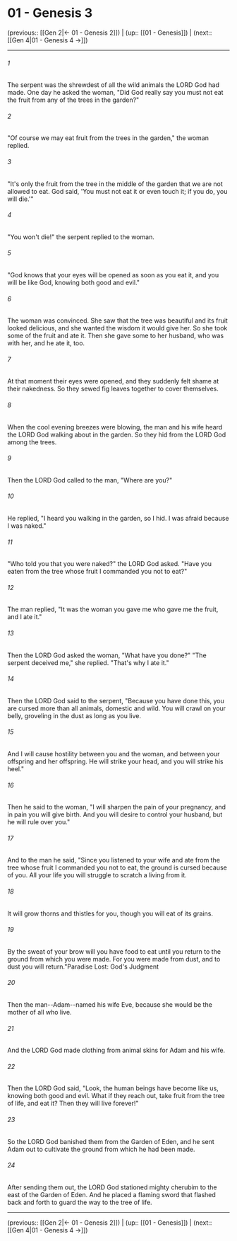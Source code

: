 # 01 - Genesis 3

(previous:: [[Gen 2|← 01 - Genesis 2]]) | (up:: [[01 - Genesis]]) | (next:: [[Gen 4|01 - Genesis 4 →]])

***


###### 1 
The serpent was the shrewdest of all the wild animals the LORD God had made. One day he asked the woman, "Did God really say you must not eat the fruit from any of the trees in the garden?" 

###### 2 
"Of course we may eat fruit from the trees in the garden," the woman replied. 

###### 3 
"It's only the fruit from the tree in the middle of the garden that we are not allowed to eat. God said, 'You must not eat it or even touch it; if you do, you will die.'" 

###### 4 
"You won't die!" the serpent replied to the woman. 

###### 5 
"God knows that your eyes will be opened as soon as you eat it, and you will be like God, knowing both good and evil." 

###### 6 
The woman was convinced. She saw that the tree was beautiful and its fruit looked delicious, and she wanted the wisdom it would give her. So she took some of the fruit and ate it. Then she gave some to her husband, who was with her, and he ate it, too. 

###### 7 
At that moment their eyes were opened, and they suddenly felt shame at their nakedness. So they sewed fig leaves together to cover themselves. 

###### 8 
When the cool evening breezes were blowing, the man and his wife heard the LORD God walking about in the garden. So they hid from the LORD God among the trees. 

###### 9 
Then the LORD God called to the man, "Where are you?" 

###### 10 
He replied, "I heard you walking in the garden, so I hid. I was afraid because I was naked." 

###### 11 
"Who told you that you were naked?" the LORD God asked. "Have you eaten from the tree whose fruit I commanded you not to eat?" 

###### 12 
The man replied, "It was the woman you gave me who gave me the fruit, and I ate it." 

###### 13 
Then the LORD God asked the woman, "What have you done?" "The serpent deceived me," she replied. "That's why I ate it." 

###### 14 
Then the LORD God said to the serpent, "Because you have done this, you are cursed more than all animals, domestic and wild. You will crawl on your belly, groveling in the dust as long as you live. 

###### 15 
And I will cause hostility between you and the woman, and between your offspring and her offspring. He will strike your head, and you will strike his heel." 

###### 16 
Then he said to the woman, "I will sharpen the pain of your pregnancy, and in pain you will give birth. And you will desire to control your husband, but he will rule over you." 

###### 17 
And to the man he said, "Since you listened to your wife and ate from the tree whose fruit I commanded you not to eat, the ground is cursed because of you. All your life you will struggle to scratch a living from it. 

###### 18 
It will grow thorns and thistles for you, though you will eat of its grains. 

###### 19 
By the sweat of your brow will you have food to eat until you return to the ground from which you were made. For you were made from dust, and to dust you will return."Paradise Lost: God's Judgment 

###### 20 
Then the man--Adam--named his wife Eve, because she would be the mother of all who live. 

###### 21 
And the LORD God made clothing from animal skins for Adam and his wife. 

###### 22 
Then the LORD God said, "Look, the human beings have become like us, knowing both good and evil. What if they reach out, take fruit from the tree of life, and eat it? Then they will live forever!" 

###### 23 
So the LORD God banished them from the Garden of Eden, and he sent Adam out to cultivate the ground from which he had been made. 

###### 24 
After sending them out, the LORD God stationed mighty cherubim to the east of the Garden of Eden. And he placed a flaming sword that flashed back and forth to guard the way to the tree of life.

***

(previous:: [[Gen 2|← 01 - Genesis 2]]) | (up:: [[01 - Genesis]]) | (next:: [[Gen 4|01 - Genesis 4 →]])
